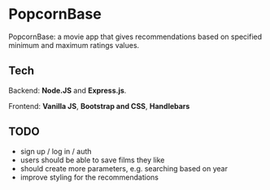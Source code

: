 # PopcornBase

PopcornBase: a movie app that gives recommendations based on specified minimum and maximum ratings values.

## Tech

Backend: **Node.JS** and **Express.js**.

Frontend: **Vanilla JS**, **Bootstrap and CSS**, **Handlebars**

## TODO

- sign up / log in / auth
- users should be able to save films they like
- should create more parameters, e.g. searching based on year
- improve styling for the recommendations
